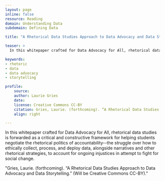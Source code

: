 ```yaml
---
layout: page
inline: false
resource: Reading
domain: Understanding Data
subdomain: Defining Data

title: "A Rhetorical Data Studies Approach to Data Advocacy and Data Storytelling"

teaser: >
  In this whitepaper crafted for Data Advocacy for All, rhetorical data studies is forwarded as a critical and constructive framework for helping students negotiate the rhetorical politics of accountability--the struggle over how to ethically collect, process, and deploy data, alongside narratives and other rhetorical strategies, to account for ongoing injustices in attempt to fight for social change.

keywords:
- rhetoric
- data
- data advocacy
- storytelling

profile:
    source:
    author: Laurie Gries
    date:
    license: Creative Commons CC-BY
    citation: Gries, Laurie. (forthcoming). “A Rhetorical Data Studies Approach to Data Advocacy and Data Storytelling.” (Will be Creative Commons CC-BY).
    align: right

---
```


In this whitepaper crafted for Data Advocacy for All, rhetorical data studies is forwarded as a critical and constructive framework for helping students negotiate the rhetorical politics of accountability--the struggle over how to ethically collect, process, and deploy data, alongside narratives and other rhetorical strategies, to account for ongoing injustices in attempt to fight for social change.

"Gries, Laurie. (forthcoming). “A Rhetorical Data Studies Approach to Data Advocacy and Data Storytelling.” (Will be Creative Commons CC-BY)."
